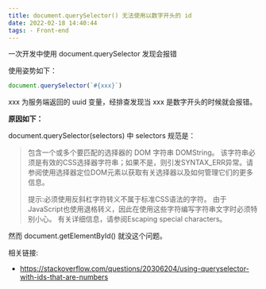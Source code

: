 ```yaml
---
title: document.querySelector() 无法使用以数字开头的 id
date: 2022-02-18 14:40:44
tags: - Front-end
---
```


一次开发中使用 document.querySelector 发现会报错

使用姿势如下：

```ts
document.querySelector(`#{xxx}`)
```

xxx 为服务端返回的 uuid 变量，经排查发现当 xxx 是数字开头的时候就会报错。

**原因如下：**

document.querySelector(selectors) 中 selectors 规范是：

> 包含一个或多个要匹配的选择器的 DOM 字符串 DOMString。 该字符串必须是有效的CSS选择器字符串；如果不是，则引发SYNTAX_ERR异常。请参阅使用选择器定位DOM元素以获取有关选择器以及如何管理它们的更多信息。
> 
> 提示:必须使用反斜杠字符转义不属于标准CSS语法的字符。 由于JavaScript也使用退格转义，因此在使用这些字符编写字符串文字时必须特别小心。 有关详细信息，请参阅Escaping special characters。

然而 document.getElementById() 就没这个问题。

相关链接:

* https://stackoverflow.com/questions/20306204/using-queryselector-with-ids-that-are-numbers